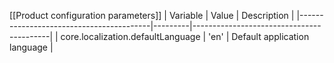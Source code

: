 [[Product configuration parameters]]
| Variable                                | Value   | Description                              |
|-----------------------------------------|---------|------------------------------------------|
| core.localization.defaultLanguage       | 'en'    | Default application language             |
